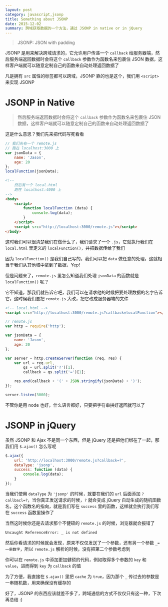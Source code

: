 ```yaml
---
layout: post
category: javascript,jsonp
title: Something about JSONP
date: 2015-12-02
summary: 跨域获取数据的一个方法，通过 JSONP in native or in jQuery
---
```


> JSONP: JSON with padding

JSONP 是用来解决跨域请求的，它允许用户传递一个 `callback` 给服务器端，然后服务端返回数据时会将这个 `callback` 参数作为函数名来包裹住 JSON 数据，这样客户端就可以随意定制自己的函数来自动处理返回数据了

凡是拥有 `src` 属性的标签都可以跨域，JSONP 靠的也是这个，我们用 `<script>` 来实现 JSONP

# JSONP in Native

> 然后服务端返回数据时会将这个 `callback` 参数作为函数名来包裹住 JSON 数据，这样客户端就可以随意定制自己的函数来自动处理返回数据了

这是什么意思？我们先来把代码写死看看

```javascript
// 我们先有一个 remote.js
// 跑在 localhost:3000 上
var jsonData = {
    name: 'Jason',
    age: 20
};
localFunction(jsonData);
```

```html
<!-- 
    然后有一个 local.html
    跑在 localhost:4000 上
-->
<body>
    <script>
        function localFunction (data) {
			console.log(data);
		}
    </script>
    <script src="http://localhost:3000/remote.js"></script>
</body>
```

这时我们可以很清楚我们在做什么了，我们请求了一个 `.js`，它就执行我们在 `local.html` 里定义的 `localFunction()`，并把数据传给了我们

因为 `localFunction()` 是我们自己写的，我们可以把 `data` 做任意的处理，这就相当于我们从其他域中拿到了数据，Yep!

但是问题来了，`remote.js` 里怎么知道我们处理 `jsonData` 的函数就是 `localFunction()` 呢？

它不知道，那我们就告诉它吧，我们可以在请求他的时候把要处理数据的名字告诉它，这时候我们要把 `remote.js` 大改，把它改成服务器端的文件

```html
<!-- local.html -->
<script src="http://localhost:3000/remote.js?callback=localFunction"></script>
```

```javascript
// remote.js
var http = require('http');

var jsonData = {
	name: 'Jason',
	age: 20
};

var server = http.createServer(function (req, res) {
	var url = req.url,
		qs = url.split('?')[1],
		callback = qs.split('=')[1];

	res.end(callback + '(' + JSON.stringify(jsonData) + ')');
});

server.listen(3000);
```

不管你是用 node 也好，什么语言都好，只要把字符串拼好返回就可以了

# JSONP in jQuery

虽然 JSONP 和 Ajax 不是同一个东西，但是 jQuery 还是把他们绑在了一起，那我们用 `$.ajax()` 怎么写呢

```javascript
$.ajax({
	url: 'http://localhost:3000/remote.js?callback=?',
	dataType: 'jsonp',
	success: function (data) {
		console.log(data);
	}
});
```

当我们使用 `dataType` 为 `'jsonp'` 的时候，就要在我们的 `url` 后面添加 `?callbacl=?`，当你真正发送请求的时候，`?` 就会变成 jQuery 自动生成的随机函数名，这个函数名的指向，就是我们写在 `success` 里的函数，这样就会执行我们写在 `success` 函数里操作了

当然这时候你还是去请求那个不健硕的 `remote.js` 的时候，浏览器就会报错了

```bash
Uncaught ReferenceError: _ is not defined
```

然后你看请求的时候就会发现，原来不仅仅发送了一个参数，还有另一个参数 `_=一串数字`，所以 `remote.js` 解析的时候，没有把第二个参数考虑到

你可以在 `remote.js` 中添加更加健硕的代码，例如取得多个参数的 `key` 和 `value`，进而得到 `key` 为 `callback` 的值

为了方便，我直接在 `$.ajax()` 里把 `cache` 为 `true`，因为那个 `_` 传过去的参数是一串随机数，用来确保没有缓存的

好了，JSONP 的东西应该就差不多了，跨域通信的方式不仅仅只有这一种，下次再总结 :)